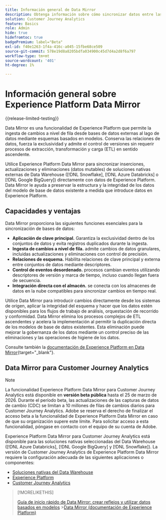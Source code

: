 ```yaml
---
title: Información general de Data Mirror
description: Obtenga información sobre cómo sincronizar datos entre las soluciones nativas de Data Warehouse y Customer Journey Analytics
solution: Customer Journey Analytics
feature: Basics
role: Admin
hide: true
hidefromtoc: true
badgePremium: label="Beta"
exl-id: f40e1263-1f4a-416c-a045-15fbe68ce509
source-git-commit: 578e19d8a8205bdfa034900c45d7d4a2d8f6a797
workflow-type: tm+mt
source-wordcount: '401'
ht-degree: 1%

---
```


# Información general sobre Experience Platform Data Mirror

{{release-limited-testing}}

Data Mirror es una funcionalidad de Experience Platform que permite la ingesta de cambios a nivel de fila desde bases de datos externas al lago de datos mediante esquemas basados en modelos. Conserva las relaciones de datos, fuerza la exclusividad y admite el control de versiones sin requerir procesos de extracción, transformación y carga (ETL) en sentido ascendente.

Utilice Experience Platform Data Mirror para sincronizar inserciones, actualizaciones y eliminaciones (datos mutables) de soluciones nativas externas de Data Warehouse ([!DNL Snowflake], [!DNL Azure Databricks] o [!DNL Google BigQuery]) directamente con datos de Experience Platform. Data Mirror le ayuda a preservar la estructura y la integridad de los datos del modelo de base de datos existente a medida que introduce datos en Experience Platform.

## Capacidades y ventajas

Data Mirror proporciona las siguientes funciones esenciales para la sincronización de bases de datos:

* **Aplicación de clave principal.** Garantiza la exclusividad dentro de los conjuntos de datos y evita registros duplicados durante la ingesta.
* **Ingesta de cambios a nivel de fila.** admite cambios de datos granulares, incluidas actualizaciones y eliminaciones con control de precisión.
* **Relaciones de esquema.** Habilita relaciones de clave principal y externa entre conjuntos de datos mediante descriptores.
* **Control de eventos desordenado.** procesos cambian eventos utilizando descriptores de versión y marca de tiempo, incluso cuando llegan fuera de secuencia.
* **Integración directa con el almacén.** se conecta con los almacenes de datos en la nube compatibles para sincronizar cambios en tiempo real.

Utilice Data Mirror para introducir cambios directamente desde los sistemas de origen, aplicar la integridad del esquema y hacer que los datos estén disponibles para los flujos de trabajo de análisis, orquestación de recorrido y conformidad. Data Mirror elimina los procesos complejos de ETL ascendentes y acelera la implementación al permitir la duplicación directa de los modelos de base de datos existentes. Esta eliminación puede mejorar la gobernanza de los datos mediante un control preciso de las eliminaciones y las operaciones de higiene de los datos.

Consulte también la [documentación de Experience Platform en Data Mirror](https://experienceleague.adobe.com/es/docs/experience-platform/xdm/data-mirror/overview){target="_blank"}.

## Data Mirror para Customer Journey Analytics

>[!NOTE]
>
>La funcionalidad Experience Platform Data Mirror para Customer Journey Analytics está disponible en **versión beta pública** hasta el 25 de marzo de 2026. Durante el período beta, las actualizaciones de las capturas de datos de cambio (CDC) se limitan a 10 millones de filas de cambios diarios para Customer Journey Analytics. Adobe se reserva el derecho de finalizar el acceso beta a la funcionalidad de Experience Platform Data Mirror en caso de que su organización supere este límite. Para solicitar acceso a esta funcionalidad, póngase en contacto con el equipo de su cuenta de Adobe.
>

Experience Platform Data Mirror para Customer Journey Analytics está disponible para las soluciones nativas seleccionadas del Data Warehouse ([!DNL Azure Databricks], [!DNL Google BigQuery] y [!DNL Snowflake]). La versión de Customer Journey Analytics de Experience Platform Data Mirror requiere la configuración adecuada de las siguientes aplicaciones o componentes:

* [Soluciones nativas del Data Warehouse](datawarehouse.md)
* [Experience Platform](aep.md)
* [Customer Journey Analytics](cja.md)

>[!MORELIKETHIS]
>
>[Guía de inicio rápido de Data Mirror: crear reflejos y utilizar datos basados en modelos](model-based.md)
>&#x200B;>[Data Mirror (documentación de Experience Platform)](https://experienceleague.adobe.com/es/docs/experience-platform/xdm/data-mirror/overview)
>
